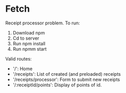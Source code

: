 # Fetch

Receipt processor problem.
To run:
1. Download npm
2. Cd to server
3. Run npm install
4. Run npmm start


Valid routes:
- '/': Home
- '/receipts': List of created (and preloaded) receipts
- '/receipts/processor': Form to submit new receipts
- '/:receiptId/points': Display of points of id.
